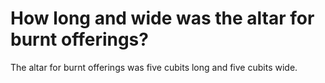 # How long and wide was the altar for burnt offerings?

The altar for burnt offerings was five cubits long and five cubits wide.
